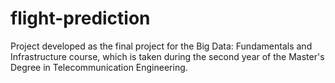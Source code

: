 # flight-prediction
Project developed as the final project for the Big Data: Fundamentals and Infrastructure course, which is taken during the second year of the Master's Degree in Telecommunication Engineering.
